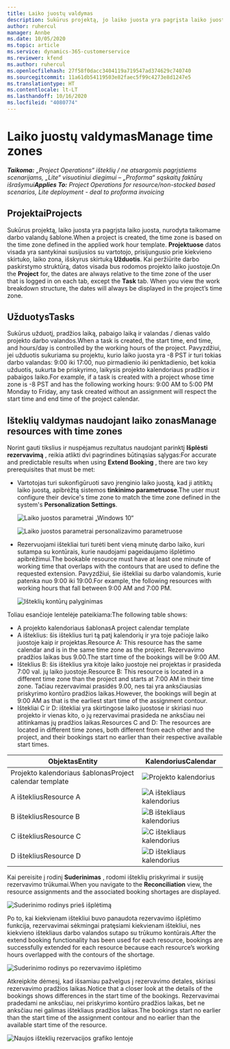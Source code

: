 ```yaml
---
title: Laiko juostų valdymas
description: Sukūrus projektą, jo laiko juosta yra pagrįsta laiko juosta, nurodyta taikomame darbo valandų šablone.
author: ruhercul
manager: Annbe
ms.date: 10/05/2020
ms.topic: article
ms.service: dynamics-365-customerservice
ms.reviewer: kfend
ms.author: ruhercul
ms.openlocfilehash: 27f58f0dacc3404119a719547ad374629c740740
ms.sourcegitcommit: 11a61db54119503e82faec5f99c4273e8d1247e5
ms.translationtype: HT
ms.contentlocale: lt-LT
ms.lasthandoff: 10/16/2020
ms.locfileid: "4080774"
---
```

# <a name="manage-time-zones"></a><span data-ttu-id="0f0f0-103">Laiko juostų valdymas</span><span class="sxs-lookup"><span data-stu-id="0f0f0-103">Manage time zones</span></span>

<span data-ttu-id="0f0f0-104">_**Taikoma:** „Project Operations“ išteklių / ne atsargomis pagrįstiems scenarijams, „Lite“ visuotiniui diegimui – „Proforma“ sąskaitų faktūrų išrašymui_</span><span class="sxs-lookup"><span data-stu-id="0f0f0-104">_**Applies To:** Project Operations for resource/non-stocked based scenarios, Lite deployment - deal to proforma invoicing_</span></span>


## <a name="projects"></a><span data-ttu-id="0f0f0-105">Projektai</span><span class="sxs-lookup"><span data-stu-id="0f0f0-105">Projects</span></span>

<span data-ttu-id="0f0f0-106">Sukūrus projektą, laiko juosta yra pagrįsta laiko juosta, nurodyta taikomame darbo valandų šablone.</span><span class="sxs-lookup"><span data-stu-id="0f0f0-106">When a project is created, the time zone is based on the time zone defined in the applied work hour template.</span></span> <span data-ttu-id="0f0f0-107">**Projektuose** datos visada yra santykinai susijusios su vartotojo, prisijungusio prie kiekvieno skirtuko, laiko zona, išskyrus skirtuką **Užduotis**. Kai peržiūrite darbo paskirstymo struktūrą, datos visada bus rodomos projekto laiko juostoje.</span><span class="sxs-lookup"><span data-stu-id="0f0f0-107">On the **Project** for, the dates are always relative to the time zone of the user that is logged in on each tab, except the **Task** tab. When you view the work breakdown structure, the dates will always be displayed in the project’s time zone.</span></span>

## <a name="tasks"></a><span data-ttu-id="0f0f0-108">Užduotys</span><span class="sxs-lookup"><span data-stu-id="0f0f0-108">Tasks</span></span>

<span data-ttu-id="0f0f0-109">Sukūrus užduotį, pradžios laiką, pabaigo laiką ir valandas / dienas valdo projekto darbo valandos.</span><span class="sxs-lookup"><span data-stu-id="0f0f0-109">When a task is created, the start time, end time, and hours/day is controlled by the working hours of the project.</span></span> <span data-ttu-id="0f0f0-110">Pavyzdžiui, jei užduotis sukuriama su projektu, kurio laiko juosta yra -8 PST ir turi tokias darbo valandas: 9:00 iki 17:00, nuo pirmadienio iki penktadienio, bet kokia užduotis, sukurta be priskyrimo, laikysis projekto kalendoriaus pradžios ir pabaigos laiko.</span><span class="sxs-lookup"><span data-stu-id="0f0f0-110">For example, if a task is created with a project whose time zone is -8 PST and has the following working hours: 9:00 AM to 5:00 PM Monday to Friday, any task created without an assignment will respect the start time and end time of the project calendar.</span></span>

## <a name="manage-resources-with-time-zones"></a><span data-ttu-id="0f0f0-111">Išteklių valdymas naudojant laiko zonas</span><span class="sxs-lookup"><span data-stu-id="0f0f0-111">Manage resources with time zones</span></span>

<span data-ttu-id="0f0f0-112">Norint gauti tikslius ir nuspėjamus rezultatus naudojant parinktį **Išplėsti rezervavimą** , reikia atlikti dvi pagrindines būtinąsias sąlygas:</span><span class="sxs-lookup"><span data-stu-id="0f0f0-112">For accurate and predictable results when using **Extend Booking** , there are two key prerequisites that must be met:</span></span>  

- <span data-ttu-id="0f0f0-113">Vartotojas turi sukonfigūruoti savo įrenginio laiko juostą, kad ji atitiktų laiko juostą, apibrėžtą sistemos **tinkinimo parametruose**.</span><span class="sxs-lookup"><span data-stu-id="0f0f0-113">The user must configure their device's time zone to match the time zone defined in the system's **Personalization Settings**.</span></span>
 
  ![Laiko juostos parametrai „Windows 10“](media/reconcile-assignments-03.png)

  ![Laiko juostos parametrai personalizavimo parametruose](media/reconcile-assignments-04.png)
 
- <span data-ttu-id="0f0f0-116">Rezervuojami ištekliai turi turėti bent vieną minutę darbo laiko, kuri sutampa su kontūrais, kurie naudojami pageidaujamo išplėtimo apibrėžimui.</span><span class="sxs-lookup"><span data-stu-id="0f0f0-116">The bookable resource must have at least one minute of working time that overlaps with the contours that are used to define the requested extension.</span></span> <span data-ttu-id="0f0f0-117">Pavyzdžiui, šie ištekliai su darbo valandomis, kurie patenka nuo 9:00 iki 19:00.</span><span class="sxs-lookup"><span data-stu-id="0f0f0-117">For example, the following resources with working hours that fall between 9:00 AM and 7:00 PM.</span></span> 

  ![Išteklių kontūrų palyginimas](media/reconcile-assignments-05.png)

<span data-ttu-id="0f0f0-119">Toliau esančioje lentelėje pateikiama:</span><span class="sxs-lookup"><span data-stu-id="0f0f0-119">The following table shows:</span></span>

- <span data-ttu-id="0f0f0-120">A projekto kalendoriaus šablonas</span><span class="sxs-lookup"><span data-stu-id="0f0f0-120">A project calendar template</span></span>
- <span data-ttu-id="0f0f0-121">A išteklius: šis išteklius turi tą patį kalendorių ir yra toje pačioje laiko juostoje kaip ir projektas.</span><span class="sxs-lookup"><span data-stu-id="0f0f0-121">Resource A: This resource has the same calendar and is in the same time zone as the project.</span></span> <span data-ttu-id="0f0f0-122">Rezervavimo pradžios laikas bus 9.00.</span><span class="sxs-lookup"><span data-stu-id="0f0f0-122">The start time of the bookings will be 9:00 AM.</span></span>
- <span data-ttu-id="0f0f0-123">Išteklius B: šis išteklius yra kitoje laiko juostoje nei projektas ir prasideda 7:00 val. jų laiko juostoje.</span><span class="sxs-lookup"><span data-stu-id="0f0f0-123">Resource B: This resource is located in a different time zone than the project and starts at 7:00 AM in their time zone.</span></span> <span data-ttu-id="0f0f0-124">Tačiau rezervavimai prasidės 9.00, nes tai yra anksčiausias priskyrimo kontūro pradžios laikas.</span><span class="sxs-lookup"><span data-stu-id="0f0f0-124">However, the bookings will begin at 9:00 AM as that is the earliest start time of the assignment contour.</span></span>
- <span data-ttu-id="0f0f0-125">Ištekliai C ir D: ištekliai yra skirtingose laiko juostose ir skiriasi nuo projekto ir vienas kito, o jų rezervavimai prasideda ne anksčiau nei atitinkamas jų pradžios laikas.</span><span class="sxs-lookup"><span data-stu-id="0f0f0-125">Resources C and D: The resources are located in different time zones, both different from each other and the project, and their bookings start no earlier than their respective available start times.</span></span>

|<span data-ttu-id="0f0f0-126">Objektas</span><span class="sxs-lookup"><span data-stu-id="0f0f0-126">Entity</span></span>  |<span data-ttu-id="0f0f0-127">Kalendorius</span><span class="sxs-lookup"><span data-stu-id="0f0f0-127">Calendar</span></span>  |
|-|-|
|<span data-ttu-id="0f0f0-128">Projekto kalendoriaus šablonas</span><span class="sxs-lookup"><span data-stu-id="0f0f0-128">Project calendar template</span></span>   | ![Projekto kalendorius](media/reconcile-assignments-06.png) |
|<span data-ttu-id="0f0f0-130">A išteklius</span><span class="sxs-lookup"><span data-stu-id="0f0f0-130">Resource A</span></span>  | ![A ištekliaus kalendorius](media/reconcile-assignments-06.png) |
|<span data-ttu-id="0f0f0-132">B išteklius</span><span class="sxs-lookup"><span data-stu-id="0f0f0-132">Resource B</span></span>  |  ![B ištekliaus kalendorius](media/reconcile-assignments-07.png) |
|<span data-ttu-id="0f0f0-134">C išteklius</span><span class="sxs-lookup"><span data-stu-id="0f0f0-134">Resource C</span></span>  |  ![C ištekliaus kalendorius](media/reconcile-assignments-08.png) |
|<span data-ttu-id="0f0f0-136">D išteklius</span><span class="sxs-lookup"><span data-stu-id="0f0f0-136">Resource D</span></span>  | ![D ištekliaus kalendorius](media/reconcile-assignments-09.png)  |
 
<span data-ttu-id="0f0f0-138">Kai pereisite į rodinį **Suderinimas** , rodomi išteklių priskyrimai ir susiję rezervavimo trūkumai.</span><span class="sxs-lookup"><span data-stu-id="0f0f0-138">When you navigate to the **Reconciliation** view, the resource assignments and the associated booking shortages are displayed.</span></span>

![Suderinimo rodinys prieš išplėtimą](media/reconcile-assignments-10.png)

<span data-ttu-id="0f0f0-140">Po to, kai kiekvienam ištekliui buvo panaudota rezervavimo išplėtimo funkcija, rezervavimai sėkmingai pratęsiami kiekvienam ištekliui, nes kiekvieno ištekliaus darbo valandos sutapo su trūkumo kontūrais.</span><span class="sxs-lookup"><span data-stu-id="0f0f0-140">After the extend booking functionality has been used for each resource, bookings are successfully extended for each resource because each resource’s working hours overlapped with the contours of the shortage.</span></span>

![Suderinimo rodinys po rezervavimo išplėtimo](media/reconcile-assignments-11.png) 

<span data-ttu-id="0f0f0-142">Atkreipkite dėmesį, kad išsamiau pažvelgus į rezervavimo detales, skiriasi rezervavimo pradžios laikas.</span><span class="sxs-lookup"><span data-stu-id="0f0f0-142">Notice that a closer look at the details of the bookings shows differences in the start time of the bookings.</span></span> <span data-ttu-id="0f0f0-143">Rezervavimai pradedami ne anksčiau, nei priskyrimo kontūro pradžios laikas, bet ne anksčiau nei galimas ištekliaus pradžios laikas.</span><span class="sxs-lookup"><span data-stu-id="0f0f0-143">The bookings start no earlier than the start time of the assignment contour and no earlier than the available start time of the resource.</span></span>

![Naujos išteklių rezervacijos grafiko lentoje](media/reconcile-assignments-12.png)
